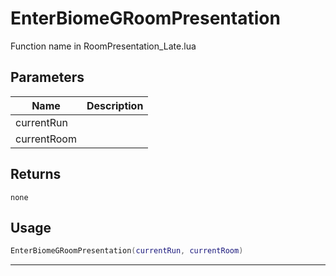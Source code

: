 # EnterBiomeGRoomPresentation

Function name in RoomPresentation_Late.lua

## Parameters

| Name        | Description |
| ----------- | ----------- |
| currentRun  |             |
| currentRoom |             |

## Returns

`none`

## Usage

```lua
EnterBiomeGRoomPresentation(currentRun, currentRoom)
```

---
